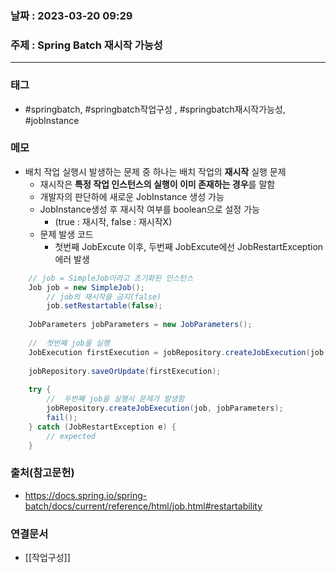 ### 날짜 : 2023-03-20 09:29
### 주제 : Spring Batch 재시작 가능성
---
### 태그
* #springbatch, #springbatch작업구성 , #springbatch재시작가능성, #jobInstance

### 메모
* 배치 작업 실행시 발생하는 문제 중 하나는 배치 작업의 **재시작** 실행 문제
	* 재시작은 **특정 작업 인스턴스의 실행이 이미 존재하는 경우**를 말함
	* 개발자의 판단하에 새로운 JobInstance 생성 가능
	* JobInstance생성 후 재시작 여부를 boolean으로 설정 가능
		* (true : 재시작, false : 재시작X)
	* 문제 발생 코드
		* 첫번째 JobExcute 이후, 두번째 JobExcute에선 JobRestartException 에러 발생
``` java
	// job = SimpleJob이라고 초기화된 인스턴스
	Job job = new SimpleJob();
		// job의 재시작을 금지(false)
		job.setRestartable(false);
		 
	JobParameters jobParameters = new JobParameters();
	
	//  첫번째 job을 실행
	JobExecution firstExecution = jobRepository.createJobExecution(job, jobParameters); 
	
	jobRepository.saveOrUpdate(firstExecution);
	 
	try { 
		//  두번째 job을 실행시 문제가 발생함
		jobRepository.createJobExecution(job, jobParameters); 
		fail(); 
	} catch (JobRestartException e) { 
		// expected 
	}
``` 

### 출처(참고문헌)
-  https://docs.spring.io/spring-batch/docs/current/reference/html/job.html#restartability

### 연결문서
- [[작업구성]]